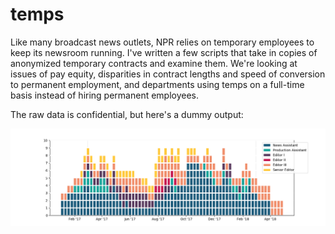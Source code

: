 # temps

Like many broadcast news outlets, NPR relies on temporary employees to keep its newsroom running. I've written a few scripts that take in copies of anonymized temporary contracts and examine them. 
We're looking at issues of pay equity, disparities in contract lengths and speed of conversion to permanent employment, and departments using temps on a full-time basis instead of hiring permanent employees. 

The raw data is confidential, but here's a dummy output: 

![alt text](https://github.com/becsully/temps/blob/master/fake.png)
